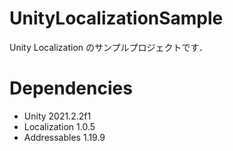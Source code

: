 # UnityLocalizationSample

Unity Localization のサンプルプロジェクトです．</br>

# Dependencies

- Unity 2021.2.2f1
- Localization 1.0.5
- Addressables 1.19.9
